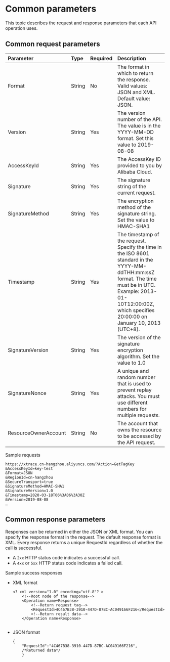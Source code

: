 # Common parameters

This topic describes the request and response parameters that each API operation uses.

## Common request parameters

|Parameter|Type|Required|Description|
|:--------|:---|:-------|:----------|
|Format|String|No|The format in which to return the response. Valid values: JSON and XML. Default value: JSON. |
|Version|String|Yes|The version number of the API. The value is in the YYYY-MM-DD format. Set this value to 2019-08-08 |
|AccessKeyId|String|Yes|The AccessKey ID provided to you by Alibaba Cloud.|
|Signature|String|Yes|The signature string of the current request.|
|SignatureMethod|String|Yes|The encryption method of the signature string. Set the value to HMAC-SHA1 |
|Timestamp|String|Yes|The timestamp of the request. Specify the time in the ISO 8601 standard in the YYYY-MM-ddTHH:mm:ssZ format. The time must be in UTC. Example: 2013-01-10T12:00:00Z, which specifies 20:00:00 on January 10, 2013 \(UTC+8\). |
|SignatureVersion|String|Yes|The version of the signature encryption algorithm. Set the value to 1.0 |
|SignatureNonce|String|Yes|A unique and random number that is used to prevent replay attacks. You must use different numbers for multiple requests. |
|ResourceOwnerAccount|String|No|The account that owns the resource to be accessed by the API request.|

Sample requests

```
https://xtrace.cn-hangzhou.aliyuncs.com/?Action=GetTagKey
&AccessKeyId=key-test
&Format=JSON
&RegionId=cn-hangzhou
&SecureTransport=true
&SignatureMethod=HMAC-SHA1
&SignatureVersion=1.0
&Timestamp=2020-03-18T06%3A06%3A30Z
&Version=2019-08-08
…
```

## Common response parameters

Responses can be returned in either the JSON or XML format. You can specify the response format in the request. The default response format is XML. Every response returns a unique RequestId regardless of whether the call is successful.

-   A `2xx` HTTP status code indicates a successful call.
-   A `4xx` or `5xx` HTTP status code indicates a failed call.

Sample success responses

-   XML format

    ```
    <? xml version="1.0" encoding="utf-8"? > 
        <!--Root node of the response-->
        <Operation name+Response>
            <!--Return request tag-->
            <RequestId>4C467B38-3910-447D-87BC-AC049166F216</RequestId>
            <!--Return result data-->
        </Operation name+Response>
                            
    ```

-   JSON format

    ```
    {
        "RequestId":"4C467B38-3910-447D-87BC-AC049166F216",
        /*Returned data*/
        }
    ```



